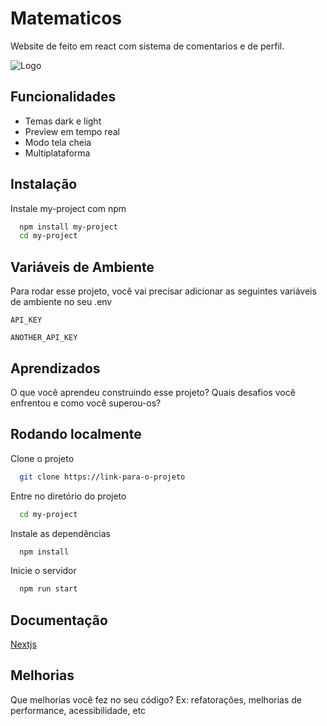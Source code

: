 
# Matematicos


Website de feito em react com sistema de comentarios e de perfil.

![Logo](https://dev-to-uploads.s3.amazonaws.com/uploads/articles/th5xamgrr6se0x5ro4g6.png)


## Funcionalidades

- Temas dark e light
- Preview em tempo real
- Modo tela cheia
- Multiplataforma


## Instalação

Instale my-project com npm

```bash
  npm install my-project
  cd my-project
```
    
## Variáveis de Ambiente

Para rodar esse projeto, você vai precisar adicionar as seguintes variáveis de ambiente no seu .env

`API_KEY`

`ANOTHER_API_KEY`


## Aprendizados

O que você aprendeu construindo esse projeto? Quais desafios você enfrentou e como você superou-os?


## Rodando localmente

Clone o projeto

```bash
  git clone https://link-para-o-projeto
```

Entre no diretório do projeto

```bash
  cd my-project
```

Instale as dependências

```bash
  npm install
```

Inicie o servidor

```bash
  npm run start
```


## Documentação

[Nextjs](https://nextjs.org/docs/getting-started)


## Melhorias

Que melhorias você fez no seu código? Ex: refatorações, melhorias de performance, acessibilidade, etc

